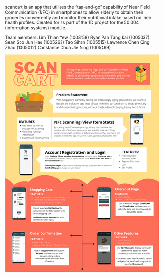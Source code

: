 scancart is an app that utilises the “tap-and-go” capability of Near Field Communication (NFC) in smartphones to allow elderly to obtain their groceries conveniently and monitor their nutritional intake based on their health profiles. Created for as part of the 1D project for the 50.004 (information systems) module.

Team members:
Lim Thian Yew (1003158)
Ryan Pan Tang Kai (1005037)
Sean Soo Jun Hao (1005263)
Tao Sihan (1005515)
Lawrence Chen Qing Zhao (1005012)
Constance Chua Jie Ning (1005499)

![poster](https://github.com/milselarch/scancart/blob/master/poster.png)
